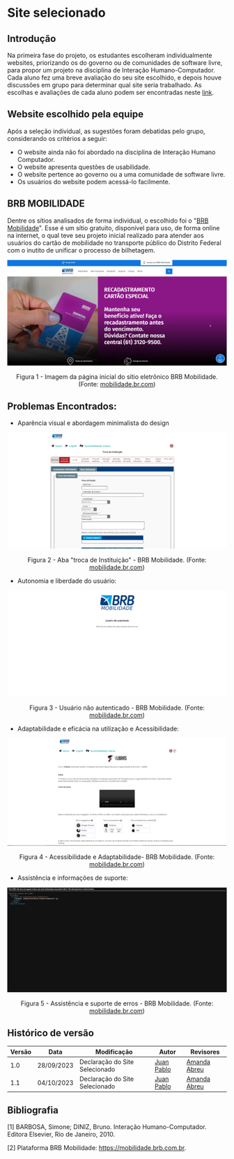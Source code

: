 # Site selecionado 

## Introdução

Na primeira fase do projeto, os estudantes escolheram individualmente websites, priorizando os do governo ou de comunidades de software livre, para propor um projeto na disciplina de Interação Humano-Computador. Cada aluno fez uma breve avaliação do seu site escolhido, e depois houve discussões em grupo para determinar qual site seria trabalhado. As escolhas e avaliações de cada aluno podem ser encontradas neste [link](./lista_Site.md).

## Website escolhido pela equipe

Após a seleção individual, as sugestões foram debatidas pelo grupo, considerando os critérios a seguir:

- O website ainda não foi abordado na disciplina de Interação Humano Computador.
- O website apresenta questões de usabilidade.
- O website pertence ao governo ou a uma comunidade de software livre.
- Os usuários do website podem acessá-lo facilmente.

## BRB MOBILIDADE

Dentre os sítios analisados de forma individual, o escolhido foi o "[BRB Mobilidade](https://mobilidade.brb.com.br)". Esse é um sítio gratuito, disponível para uso, de forma online na internet, o qual teve seu projeto inicial realizado para atender aos usuários do cartão de mobilidade no transporte público do Distrito Federal com o inutito de unificar o processo de bilhetagem.


<div style="text-align: center">
    <img src="../../assets/brb.png">
    <p>Figura 1 - Imagem da página inicial do sítio eletrônico BRB Mobilidade. (Fonte: <a href="https://mobilidade.brb.com.br">mobilidade.br.com</a>)</p>
</div>


## Problemas Encontrados:

- Aparência visual e abordagem minimalista do design
<div style="text-align: center">
    <img src="../../assets/troca.png">
    <p>Figura 2 - Aba "troca de Instituição" - BRB Mobilidade. (Fonte: <a href="https://mobilidade.brb.com.br">mobilidade.br.com</a>)</p>
</div>

- Autonomia e liberdade do usuário:
<div style="text-align: center">
    <img src="../../assets/erro.png">
    <p>Figura 3 - Usuário não autenticado - BRB Mobilidade. (Fonte: <a href="https://mobilidade.brb.com.br">mobilidade.br.com</a>)</p>
</div>

- Adaptabilidade e eficácia na utilização e Acessibilidade:
<div style="text-align: center">
    <img src="../../assets/libras.png">
    <p>Figura 4 - Acessibilidade e Adaptabilidade- BRB Mobilidade. (Fonte: <a href="https://mobilidade.brb.com.br">mobilidade.br.com</a>)</p>
</div>

- Assistência e informações de suporte:
<div style="text-align: center">
    <img src="../../assets/erro2.png">
    <p>Figura 5 - Assistência e suporte de erros - BRB Mobilidade. (Fonte: <a href="https://mobilidade.brb.com.br">mobilidade.br.com</a>)</p>
</div>


## Histórico de versão

| Versão | Data       | Modificação                             | Autor                         | Revisores                         |
| ------ | ---------- | --------------------------------------- | ----------------------------- |-----------------------------------|
|  1.0   | 28/09/2023 |   Declaração do Site Selecionado | [Juan Pablo](https://github.com/Juan-Ricarte) | [Amanda Abreu](https://github.com/Amandaaaaabreu) |
|  1.1   | 04/10/2023 |   Declaração do Site Selecionado | [Juan Pablo](https://github.com/Juan-Ricarte) | [Amanda Abreu](https://github.com/Amandaaaaabreu) |


## Bibliografia

[1] BARBOSA, Simone; DINIZ, Bruno. Interação Humano-Computador. Editora Elsevier, Rio de Janeiro, 2010.

[2] Plataforma BRB Mobilidade: <https://mobilidade.brb.com.br>. 
